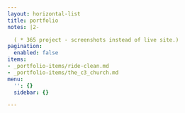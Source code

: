 ```yaml
---
layout: horizontal-list
title: portfolio
notes: |2-

  ( * 365 project - screenshots instead of live site.)
pagination:
  enabled: false
items:
- _portfolio-items/ride-clean.md
- _portfolio-items/the_c3_church.md
menu:
  '': {}
  sidebar: {}

---
```

